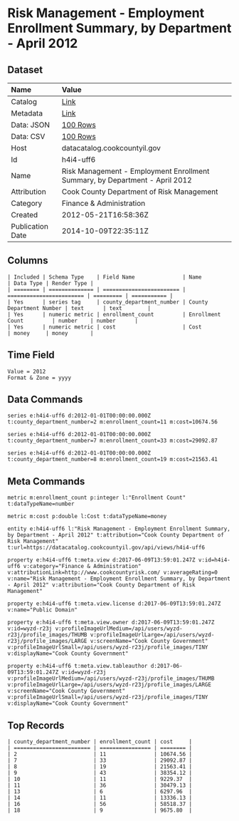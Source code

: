 # Risk Management - Employment Enrollment Summary, by Department - April 2012

## Dataset

| Name | Value |
| :--- | :---- |
| Catalog | [Link](https://catalog.data.gov/dataset/risk-management-employment-enrollment-summary-by-department-april-2012-7f27e) |
| Metadata | [Link](https://datacatalog.cookcountyil.gov/api/views/h4i4-uff6) |
| Data: JSON | [100 Rows](https://datacatalog.cookcountyil.gov/api/views/h4i4-uff6/rows.json?max_rows=100) |
| Data: CSV | [100 Rows](https://datacatalog.cookcountyil.gov/api/views/h4i4-uff6/rows.csv?max_rows=100) |
| Host | datacatalog.cookcountyil.gov |
| Id | h4i4-uff6 |
| Name | Risk Management - Employment Enrollment Summary, by Department - April 2012 |
| Attribution | Cook County Department of Risk Management |
| Category | Finance & Administration |
| Created | 2012-05-21T16:58:36Z |
| Publication Date | 2014-10-09T22:35:11Z |

## Columns

```ls
| Included | Schema Type    | Field Name               | Name                     | Data Type | Render Type |
| ======== | ============== | ======================== | ======================== | ========= | =========== |
| Yes      | series tag     | county_department_number | County Department Number | text      | text        |
| Yes      | numeric metric | enrollment_count         | Enrollment Count         | number    | number      |
| Yes      | numeric metric | cost                     | Cost                     | money     | money       |
```

## Time Field

```ls
Value = 2012
Format & Zone = yyyy
```

## Data Commands

```ls
series e:h4i4-uff6 d:2012-01-01T00:00:00.000Z t:county_department_number=2 m:enrollment_count=11 m:cost=10674.56

series e:h4i4-uff6 d:2012-01-01T00:00:00.000Z t:county_department_number=7 m:enrollment_count=33 m:cost=29092.87

series e:h4i4-uff6 d:2012-01-01T00:00:00.000Z t:county_department_number=8 m:enrollment_count=19 m:cost=21563.41
```

## Meta Commands

```ls
metric m:enrollment_count p:integer l:"Enrollment Count" t:dataTypeName=number

metric m:cost p:double l:Cost t:dataTypeName=money

entity e:h4i4-uff6 l:"Risk Management - Employment Enrollment Summary, by Department - April 2012" t:attribution="Cook County Department of Risk Management" t:url=https://datacatalog.cookcountyil.gov/api/views/h4i4-uff6

property e:h4i4-uff6 t:meta.view d:2017-06-09T13:59:01.247Z v:id=h4i4-uff6 v:category="Finance & Administration" v:attributionLink=http://www.cookcountyrisk.com/ v:averageRating=0 v:name="Risk Management - Employment Enrollment Summary, by Department - April 2012" v:attribution="Cook County Department of Risk Management"

property e:h4i4-uff6 t:meta.view.license d:2017-06-09T13:59:01.247Z v:name="Public Domain"

property e:h4i4-uff6 t:meta.view.owner d:2017-06-09T13:59:01.247Z v:id=wyzd-r23j v:profileImageUrlMedium=/api/users/wyzd-r23j/profile_images/THUMB v:profileImageUrlLarge=/api/users/wyzd-r23j/profile_images/LARGE v:screenName="Cook County Government" v:profileImageUrlSmall=/api/users/wyzd-r23j/profile_images/TINY v:displayName="Cook County Government"

property e:h4i4-uff6 t:meta.view.tableauthor d:2017-06-09T13:59:01.247Z v:id=wyzd-r23j v:profileImageUrlMedium=/api/users/wyzd-r23j/profile_images/THUMB v:profileImageUrlLarge=/api/users/wyzd-r23j/profile_images/LARGE v:screenName="Cook County Government" v:profileImageUrlSmall=/api/users/wyzd-r23j/profile_images/TINY v:displayName="Cook County Government"
```

## Top Records

```ls
| county_department_number | enrollment_count | cost     | 
| ======================== | ================ | ======== | 
| 2                        | 11               | 10674.56 | 
| 7                        | 33               | 29092.87 | 
| 8                        | 19               | 21563.41 | 
| 9                        | 43               | 38354.12 | 
| 10                       | 11               | 9229.37  | 
| 11                       | 36               | 30479.13 | 
| 13                       | 6                | 6297.96  | 
| 14                       | 11               | 13336.13 | 
| 16                       | 56               | 58518.37 | 
| 18                       | 9                | 9675.80  | 
```